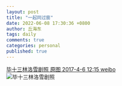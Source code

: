 ```yaml
---
layout: post
title: "一起同过窗"
date: 2022-06-08 17:30:36 +0800
author: 丘海东 
tags: daily
comments: true
categories: personal
published: true
---
```

[毕十三林洛雪剧照 原图 2017-4-6 12:15 weibo](http://r.photo.store.qq.com/psc?/V53xBhKC4JFvE03uTNAL1QWxNF3K6JJT/bqQfVz5yrrGYSXMvKr.cqaMDQgJ8KK6Zzzd.jTg6sW6D3mfzi0bS1edIBHXk0g.mFPp9bQeI3TadQwUF.kSwco*azONBiOX5PUR80Fej1vU!/r)  
![毕十三林洛雪剧照](http://r.photo.store.qq.com/psc?/V53xBhKC4JFvE03uTNAL1QWxNF3K6JJT/bqQfVz5yrrGYSXMvKr.cqY0v*8s7S1x3tcuAksz0XDB1XKkEFEecRfVoSHBmPUqB0guAtcFFgdXS6fDsXG*QdDLy5hoREmbBrzrfXo69uNc!/r)
